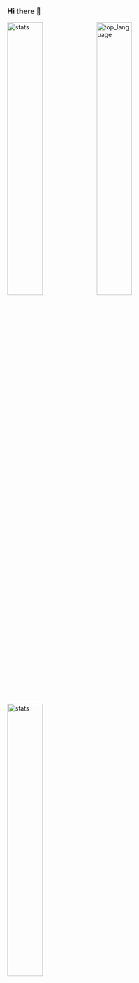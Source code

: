 ### Hi there 👋
<!--  -->
<!-- https://github.com/anuraghazra/github-readme-stats -->

<img alt="stats" align="left" width="40%" src="https://github-readme-stats.vercel.app/api/wakatime?username=skoprek&show_icons=true&theme=transparent"/>
<img alt="top_language" align="left" width="40%" src="https://github-readme-stats.vercel.app/api/top-langs/?username=skoprek&show_icons=true&theme=transparent&layout=compact"/>
<img alt="stats" align="left" width="40%" src="https://github-readme-stats.vercel.app/api?username=skoprek&show_icons=true&theme=transparent"/>



<!--
**SKoprek/SKoprek** is a ✨ _special_ ✨ repository because its `README.md` (this file) appears on your GitHub profile.

Here are some ideas to get you started:

- 🔭 I’m currently working on ...
- 🌱 I’m currently learning ...
- 👯 I’m looking to collaborate on ...
- 🤔 I’m looking for help with ...
- 💬 Ask me about ...
- 📫 How to reach me: ...
- 😄 Pronouns: ...
- ⚡ Fun fact: ...
-->
